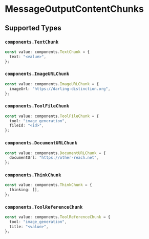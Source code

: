 # MessageOutputContentChunks


## Supported Types

### `components.TextChunk`

```typescript
const value: components.TextChunk = {
  text: "<value>",
};
```

### `components.ImageURLChunk`

```typescript
const value: components.ImageURLChunk = {
  imageUrl: "https://darling-distinction.org",
};
```

### `components.ToolFileChunk`

```typescript
const value: components.ToolFileChunk = {
  tool: "image_generation",
  fileId: "<id>",
};
```

### `components.DocumentURLChunk`

```typescript
const value: components.DocumentURLChunk = {
  documentUrl: "https://other-reach.net",
};
```

### `components.ThinkChunk`

```typescript
const value: components.ThinkChunk = {
  thinking: [],
};
```

### `components.ToolReferenceChunk`

```typescript
const value: components.ToolReferenceChunk = {
  tool: "image_generation",
  title: "<value>",
};
```

